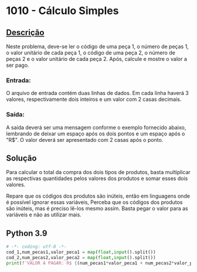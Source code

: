 # 1010 - Cálculo Simples

## [Descrição](https://www.beecrowd.com.br/judge/pt/problems/view/1010)

Neste problema, deve-se ler o código de uma peça 1, o número de peças 1, o valor unitário de cada peça 1, o código de uma peça 2, o número de peças 2 e o valor unitário de cada peça 2. Após, calcule e mostre o valor a ser pago.

### Entrada:
O arquivo de entrada contém duas linhas de dados. Em cada linha haverá 3 valores, respectivamente dois inteiros e um valor com 2 casas decimais.

### Saída:
A saída deverá ser uma mensagem conforme o exemplo fornecido abaixo, lembrando de deixar um espaço após os dois pontos e um espaço após o "R$". O valor deverá ser apresentado com 2 casas após o ponto.

## Solução

Para calcular o total da compra dos dois tipos de produtos, basta multiplicar as respectivas quantidades pelos valores dos produtos e somar esses dois valores.

Repare que os códigos dos produtos são inúteis, então em linguagens onde é possível ignorar essas variáveis, Perceba que os códigos dos produtos são inúteis, mas é preciso lê-los mesmo assim. Basta pegar o valor para as variáveis e não as utilizar mais.

## Python 3.9

```Python
# -*- coding: utf-8 -*-
cod_1,num_pecas1,valor_peca1 = map(float,input().split())
cod_2,num_pecas2,valor_peca2 = map(float,input().split())
print(f'VALOR A PAGAR: R$ {(num_pecas1*valor_peca1 + num_pecas2*valor_peca2):.2f}')
```
